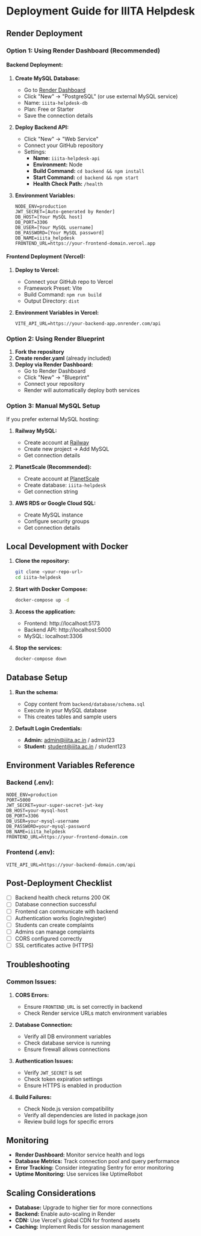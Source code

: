 # Deployment Guide for IIITA Helpdesk

## Render Deployment

### Option 1: Using Render Dashboard (Recommended)

#### Backend Deployment:
1. **Create MySQL Database:**
   - Go to [Render Dashboard](https://dashboard.render.com)
   - Click "New" → "PostgreSQL" (or use external MySQL service)
   - Name: `iiita-helpdesk-db`
   - Plan: Free or Starter
   - Save the connection details

2. **Deploy Backend API:**
   - Click "New" → "Web Service"
   - Connect your GitHub repository
   - Settings:
     - **Name:** `iiita-helpdesk-api`
     - **Environment:** Node
     - **Build Command:** `cd backend && npm install`
     - **Start Command:** `cd backend && npm start`
     - **Health Check Path:** `/health`
   
3. **Environment Variables:**
   ```
   NODE_ENV=production
   JWT_SECRET=[Auto-generated by Render]
   DB_HOST=[Your MySQL host]
   DB_PORT=3306
   DB_USER=[Your MySQL username]
   DB_PASSWORD=[Your MySQL password]
   DB_NAME=iiita_helpdesk
   FRONTEND_URL=https://your-frontend-domain.vercel.app
   ```

#### Frontend Deployment (Vercel):
1. **Deploy to Vercel:**
   - Connect your GitHub repo to Vercel
   - Framework Preset: Vite
   - Build Command: `npm run build`
   - Output Directory: `dist`

2. **Environment Variables in Vercel:**
   ```
   VITE_API_URL=https://your-backend-app.onrender.com/api
   ```

### Option 2: Using Render Blueprint

1. **Fork the repository**
2. **Create render.yaml** (already included)
3. **Deploy via Render Dashboard:**
   - Go to Render Dashboard
   - Click "New" → "Blueprint"
   - Connect your repository
   - Render will automatically deploy both services

### Option 3: Manual MySQL Setup

If you prefer external MySQL hosting:

1. **Railway MySQL:**
   - Create account at [Railway](https://railway.app)
   - Create new project → Add MySQL
   - Get connection details

2. **PlanetScale (Recommended):**
   - Create account at [PlanetScale](https://planetscale.com)
   - Create database: `iiita-helpdesk`
   - Get connection string

3. **AWS RDS or Google Cloud SQL:**
   - Create MySQL instance
   - Configure security groups
   - Get connection details

## Local Development with Docker

1. **Clone the repository:**
   ```bash
   git clone <your-repo-url>
   cd iiita-helpdesk
   ```

2. **Start with Docker Compose:**
   ```bash
   docker-compose up -d
   ```

3. **Access the application:**
   - Frontend: http://localhost:5173
   - Backend API: http://localhost:5000
   - MySQL: localhost:3306

4. **Stop the services:**
   ```bash
   docker-compose down
   ```

## Database Setup

1. **Run the schema:**
   - Copy content from `backend/database/schema.sql`
   - Execute in your MySQL database
   - This creates tables and sample users

2. **Default Login Credentials:**
   - **Admin:** admin@iiita.ac.in / admin123
   - **Student:** student@iiita.ac.in / student123

## Environment Variables Reference

### Backend (.env):
```env
NODE_ENV=production
PORT=5000
JWT_SECRET=your-super-secret-jwt-key
DB_HOST=your-mysql-host
DB_PORT=3306
DB_USER=your-mysql-username
DB_PASSWORD=your-mysql-password
DB_NAME=iiita_helpdesk
FRONTEND_URL=https://your-frontend-domain.com
```

### Frontend (.env):
```env
VITE_API_URL=https://your-backend-domain.com/api
```

## Post-Deployment Checklist

- [ ] Backend health check returns 200 OK
- [ ] Database connection successful
- [ ] Frontend can communicate with backend
- [ ] Authentication works (login/register)
- [ ] Students can create complaints
- [ ] Admins can manage complaints
- [ ] CORS configured correctly
- [ ] SSL certificates active (HTTPS)

## Troubleshooting

### Common Issues:

1. **CORS Errors:**
   - Ensure `FRONTEND_URL` is set correctly in backend
   - Check Render service URLs match environment variables

2. **Database Connection:**
   - Verify all DB environment variables
   - Check database service is running
   - Ensure firewall allows connections

3. **Authentication Issues:**
   - Verify `JWT_SECRET` is set
   - Check token expiration settings
   - Ensure HTTPS is enabled in production

4. **Build Failures:**
   - Check Node.js version compatibility
   - Verify all dependencies are listed in package.json
   - Review build logs for specific errors

## Monitoring

- **Render Dashboard:** Monitor service health and logs
- **Database Metrics:** Track connection pool and query performance
- **Error Tracking:** Consider integrating Sentry for error monitoring
- **Uptime Monitoring:** Use services like UptimeRobot

## Scaling Considerations

- **Database:** Upgrade to higher tier for more connections
- **Backend:** Enable auto-scaling in Render
- **CDN:** Use Vercel's global CDN for frontend assets
- **Caching:** Implement Redis for session management